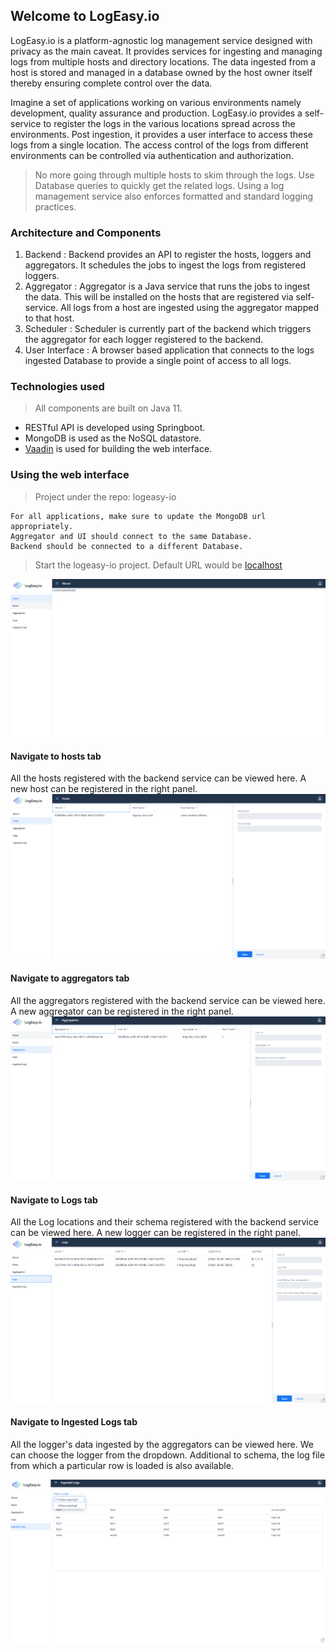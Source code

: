 
## Welcome to LogEasy.io

LogEasy.io is a platform-agnostic log management service designed with privacy as the main caveat. It provides services for ingesting and managing logs from multiple hosts and directory locations. The data ingested from a host is stored and managed in a database owned by the host owner itself thereby ensuring complete control over the data.

Imagine a set of applications working on various environments namely development, quality assurance and production. LogEasy.io provides a self-service to register the logs in the various locations spread across the environments. Post ingestion, it provides a user interface to access these logs from a single location. The access control of the logs from different environments can be controlled via authentication and authorization.

> No more going through multiple hosts to skim through the logs. Use Database queries to quickly get the related logs. Using a log management service also enforces formatted and standard logging practices.

### Architecture and Components

1. Backend : Backend provides an API to register the hosts, loggers and aggregators. It schedules the jobs to ingest the logs from registered loggers.
2. Aggregator : Aggregator is a Java service that runs the jobs to ingest the data. This will be installed on the hosts that are registered via self-service. All logs from a host are ingested using the aggregator mapped to that host.
3. Scheduler : Scheduler is currently part of the backend which triggers the aggregator for each logger registered to the backend.
4. User Interface : A browser based application that connects to the logs ingested Database to provide a single point of access to all logs.

### Technologies used
> All components are built on Java 11.

- RESTful API is developed using Springboot.
- MongoDB is used as the NoSQL datastore.
- [Vaadin](https://vaadin.com/)  is used for building the web interface.

### Using the web interface
> Project under the repo: logeasy-io

    For all applications, make sure to update the MongoDB url appropriately. 
    Aggregator and UI should connect to the same Database.
    Backend should be connected to a different Database.

> Start the logeasy-io project. Default URL would be [localhost](http://localhost:32001)

![Welcome page](images/welcome.png)
#### Navigate to hosts tab 
All the hosts registered with the backend service can be viewed here. A new host can be registered in the right panel.
![Hosts](images/hosts.png)

#### Navigate to aggregators tab
All the aggregators registered with the backend service can be viewed here. A new aggregator can be registered in the right panel.
![enter image description here](images/aggregators.png)

#### Navigate to Logs tab
All the Log locations and their schema registered with the backend service can be viewed here. A new logger can be registered in the right panel.
![Loggers](images/loggers.png)

#### Navigate to Ingested Logs tab
All the logger's data ingested by the aggregators can be viewed here. We can choose the logger from the dropdown. Additional to schema, the log file from which a particular row is loaded is also available.

![Ingested Data](images/ingestedLogs.png)
